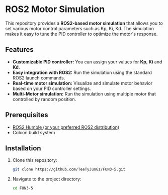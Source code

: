 # **ROS2 Motor Simulation**

This repository provides a **ROS2-based motor simulation** that allows you to set various motor control parameters such as Kp, Ki, Kd. The simulation makes it easy to tune the PID controller to optimize the motor's response.

## **Features**

- **Customizable PID controller:** You can assign your values for **Kp**, **Ki** and **Kd**.
- **Easy integration with ROS2:** Run the simulation using the standard ROS2 launch commands.
- **Real-time motor simulation:** Visualize and simulate motor behavior based on your PID controller settings.
- **Multi-Motor simulation:** Run the simulation using multiple motor that controlled by random position.

## **Prerequisites**

- [ROS2 Humble (or your preferred ROS2 distribution)](https://docs.ros.org/en/humble/Installation.html)
- Colcon build system

## **Installation**

1. Clone this repository:
   ```bash
   git clone https://github.com/TeeTyJunGz/FUN3-5.git
   ```
2. Navigate to the project directory:
   ```bash
   cd FUN3-5
   ```
